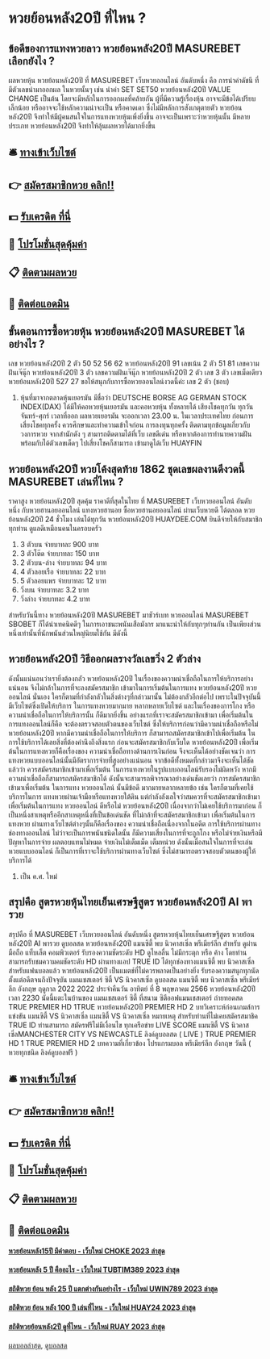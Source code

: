 # หวยย้อนหลัง20ปี ที่ไหน ?
## ข้อดีของการแทงหวยลาว หวยย้อนหลัง20ปี MASUREBET เลือกยังไง ?
ผลหวยหุ้น หวยย้อนหลัง20ปี ที่ MASUREBET เว็บหวยออนไลน์ อันดับหนึ่ง คือ การนำค่าดัชนี ที่มีตัวเลขนำมาออกผล ในหวยนั้นๆ เช่น นำค่า SET SET50 หวยย้อนหลัง20ปี VALUE CHANGE เป็นต้น โดยจะมีหลักในการออกผลที่คล้ายกัน ผู้ที่มีความรู้เรื่องหุ้น อาจจะมีข้อได้เปรียบเล็กน้อย หรืออาจจะใช้หลักความน่าจะเป็น หรือคาดเดา ซึ่งไม่มีหลักการสังเกตุตายตัว หวยย้อนหลัง20ปี จึงทำให้มีผู้คนสนใจในการแทงหวยหุ้นเพิ่งยิ่งขึ้น อาจจะเป็นเพราะว่าหวยหุ้นนั้น มีหลายประเภท หวยย้อนหลัง20ปี จึงทำให้ลุ้นผลหวยได้มากยิ่งขึ้น

## 🛎 [ทางเข้าเว็บไซต์](https://bit.ly/3BG5bNw)
## 👉 [สมัครสมาชิกหวย คลิก!!](https://bit.ly/3BG5bNw)
## 💵 [รับเครดิต ที่นี่](https://bit.ly/3C3mvgS)
## 👑 [โปรโมชั่นสุดคุ้มค่า](https://bit.ly/3C3mvgS)
## 📋 [ติดตามผลหวย](https://bit.ly/3C3mvgS)
## 📱 [ติดต่อแอดมิน](https://bit.ly/3C3mvgS)

## ขั้นตอนการซื้อหวยหุ้น หวยย้อนหลัง20ปี MASUREBET ได้อย่างไร ?
เลข หวยย้อนหลัง20ปี 2 ตัว 50 52 56 62 หวยย้อนหลัง20ปี 91
เลขเน้น 2 ตัว 51 81
เลขความฝันเจ๊นุ๊ก หวยย้อนหลัง20ปี 3 ตัว
เลขความฝันเจ๊นุ๊ก หวยย้อนหลัง20ปี 2 ตัว
เลข 3 ตัว
เลขเม็ดเดียว หวยย้อนหลัง20ปี 527 27
ขอให้สนุกกับการซื้อหวยออนไลน์งวดนี้ค่ะ
เลข 2 ตัว (ชอบ)
1. หุ้นที่มาจากตลาดหุ้นเยอรมัน มีชื่อว่า DEUTSCHE BORSE AG GERMAN STOCK INDEX(DAX) ได้มีให้คอหวยหุ้นเยอรมัน และคอหวยหุ้น ทั้งหลายได้ เสียงโชคทุกวัน ทุกวันจันทร์-ศุกร์ เวลาที่ออก ผลหวยเยอรมัน จะออกเวลา 23.00 น. ในเวลาประเทศไทย ก่อนการเสี่ยงโชคทุกครั้ง ควรศึกษาและทำความเข้าใจก่อน การลงทุนทุกครั้ง ติดตามทุกข้อมูลเกี่ยวกับวงการหวย จากสำนักดัง ๆ สามารถติดตามได้ที่เว็บ เลขดีเด่น หรือหากต้องการทำนายความฝันพร้อมกับได้ตัวเลขเด็ดๆ ไปเสี่ยงโชคก็สามารถ เข้ามาดูได้เว็บ HUAYFIN

## หวยย้อนหลัง20ปี หวยโค้งสุดท้าย 1862 ชุดเลขผลงานดีงวดนี้ MASUREBET เล่นที่ไหน ?
ราคาสูง หวยย้อนหลัง20ปี สุดคุ้ม ราคาดีที่สุดในไทย ที่ MASUREBET เว็บหวยออนไลน์ อันดับหนึ่ง กับหวยฮานอยออนไลน์ แทงหวยฮานอย ซื้อหวยฮานอยออนไลน์ ผ่านเว็บหวยดี ได้ตลอด หวยย้อนหลัง20ปี 24 ชั่วโมง เล่นได้ทุกวัน หวยย้อนหลัง20ปี HUAYDEE.COM ยินดีจ่ายให้กับสมาชิกทุกท่าน ดูแลดีเหมือนคนในครอบครัว
1. 3 ตัวบน จ่ายบาทละ 900 บาท
2. 3 ตัวโต๊ด จ่ายบาทละ 150 บาท
3. 2 ตัวบน-ล่าง จ่ายบาทละ 94 บาท
4. 4 ตัวลอยเรือ จ่ายบาทละ 22 บาท
5. 5 ตัวลอยแพร จ่ายบาทละ 12 บาท
6. วิ่งบน จ่ายบาทละ 3.2 บาท
7. วิ่งล่าง จ่ายบาทละ 4.2 บาท

สำหรับวันนี้ทาง หวยย้อนหลัง20ปี MASUREBET มาชัวร์เบท หวยออนไลน์ MASUREBET SBOBET ก็ได้นำเทคนิคดีๆ ในการเอาชนะพนันเสือมังกร มาแนะนำให้กับทุกๆท่านกัน เป็นเพียงส่วนหนึ่งเท่านั้นที่นักพนันส่วนใหญ่นิยมใช้กัน มีดังนี้

## หวยย้อนหลัง20ปี วิธีออกผลรางวัลเลขวิ่ง 2 ตัวล่าง
ดังนั้นแน่นอนว่าเรายิ่งต้องกลัว หวยย้อนหลัง20ปี ในเรื่องของความน่าเชื่อถือในการให้บริการอย่างแน่นอน จึงไม่กล้าในการที่จะลงสมัครสมาชิก เข้ามาในการเริ่มต้นในการแทง หวยย้อนหลัง20ปี หวยออนไลน์ นั่นเอง ใครก็ตามที่กำลังกลัวในสิ่งต่างๆที่กล่าวมานั้น ไม่ต้องกลัวอีกต่อไป เพราะในปัจจุบันนี้มีเว็บไซต์ซึ่งเปิดให้บริการ ในการแทงหวยมากมาย หลากหลายเว็บไซต์ และในเรื่องของการโกง หรือความน่าเชื่อถือในการให้บริการนั้น ก็ดีมากยิ่งขึ้น อย่างแรกที่เราจะสมัครสมาชิกเข้ามา เพื่อเริ่มต้นในการแทงออนไลน์ก็คือ จะต้องตรวจสอบตัวตนของเว็บไซต์ ซึ่งให้บริการก่อนว่ามีความน่าเชื่อถือหรือไม่ หวยย้อนหลัง20ปี หากมีความน่าเชื่อถือในการให้บริการ ก็สามารถสมัครสมาชิกเข้าไปเพื่อเริ่มต้น ในการใช้บริการได้เลยสิ่งที่ต้องคำนึงถึงสิ่งแรก ก่อนจะสมัครสมาชิกกับเว็บใด หวยย้อนหลัง20ปี เพื่อเริ่มต้นในการแทงหวยก็คือเรื่องของ ความน่าเชื่อถือทางด้านการเงินก่อน
จึงจะเห็นได้อย่างชัดเจนว่า การแทงหวยแบบออนไลน์นั้นมีอัตราการจ่ายที่สูงอย่างแน่นอน จากข้อดีทั้งหมดที่กล่าวมาจึงจะเห็นได้ชัดแล้วว่า ควรสมัครสมาชิกเข้ามาเพื่อเริ่มต้น ในการแทงหวยในรูปแบบออนไลน์รับรองไม่ผิดหวัง
หากมีความน่าเชื่อถือก็สามารถสมัครสมาชิกได้ ดังนั้นจะสามารถพิจารณาอย่างเด่นชัดเลยว่า การสมัครสมาชิกเข้ามาเพื่อเริ่มต้น ในการแทง หวยออนไลน์ นั้นมีข้อดี มากมายหลากหลายข้อ เช่น
ใครก็ตามที่เคยใช้บริการในการ แทงหวยผ่านเจ้ามือหรือแทงหวยใต้ดิน แต่กำลังลังเลใจว่าสมควรที่จะสมัครสมาชิกเข้ามา เพื่อเริ่มต้นในการแทง หวยออนไลน์ ดีหรือไม่ หวยย้อนหลัง20ปี เนื่องจากว่าไม่เคยใช้บริการมาก่อน ก็เป็นหนึ่งสาเหตุหรืออีกสาเหตุหนึ่งที่เป็นข้อเด่นชัด ที่ไม่กล้าที่จะสมัครสมาชิกเข้ามา เพื่อเริ่มต้นในการแทงหวย ผ่านทางเว็บไซต์ต่างๆนั้นก็คือเรื่องของ ความน่าเชื่อถือเนื่องจากในอดีต การใช้บริการผ่านทางช่องทางออนไลน์ ไม่ว่าจะเป็นการพนันชนิดใดนั้น ก็มีความเสี่ยงในการที่จะถูกโกง หรือไม่จ่ายเงินหรือมีปัญหาในการจ่าย ผลตอบแทนไม่หมด จ่ายเงินไม่เต็มเม็ด เต็มหน่วย ดังนั้นเมื่อสนใจในการที่จะเล่นหวยแบบออนไลน์ ก็เป็นการที่เราจะใช้บริการผ่านทางเว็บไซต์ ซึ่งไม่สามารถตรวจสอบตัวตนของผู้ให้บริการได้
1. เป็น ค.ศ. ใหม่

## สรุปคือ สูตรหวยหุ้นไทยเย็นเศรษฐีสูตร หวยย้อนหลัง20ปี AI พารวย
สรุปคือ ที่ MASUREBET เว็บหวยออนไลน์ อันดับหนึ่ง สูตรหวยหุ้นไทยเย็นเศรษฐีสูตร หวยย้อนหลัง20ปี AI พารวย ดูบอลสด หวยย้อนหลัง20ปี แมนซิตี้ พบ นิวคาสเซิ่ล พรีเมียร์ลีก สำหรับ ดูผ่านมือถือ แท็บเล็ต คอมพิวเตอร์ รับรองความชัดระดับ HD ดูไหลลื่น ไม่มีกระตุก หรือ ค้าง โดยท่านสามารถรับชมความคมชัดระดับ HD ผ่านทางแอป TRUE ID ได้ทุกช่องทางแมนซิตี้ พบ นิวคาสเซิ่ล สำหรับแฟนบอลแล้ว หวยย้อนหลัง20ปี เป็นแมตช์ที่ไม่ควรพลาดเป็นอย่างยิ่ง รับรองความสนุกทุกนัดตั้งแต่อดีตจนถึงปัจจุบัน
แมนเชสเตอร์ ซิตี้ VS นิวคาสเซิ่ล
ดูบอลสด แมนซิตี้ พบ นิวคาสเซิ่ล พรีเมียร์ลีก อังกฤษ ฤดูกาล 2022 2022 ประจำคืนวัน อาทิตย์ ที่ 8 พฤษภาคม 2566 หวยย้อนหลัง20ปี เวลา 2230 นัดนี้แตะในบ้านของ แมนเชสเตอร์ ซิตี้ ที่สนาม ซิตีออฟแมนเชสเตอร์ ถ่ายทอดสด TRUE PREMIER HD 1TRUE หวยย้อนหลัง20ปี PREMIER HD 2
บทวิเคราะห์ก่อนเกมส์การแข่งขัน แมนซิตี้ VS นิวคาสเซิ่ล
แมนซิตี้ VS นิวคาสเซิ่ล
หมายเหตุ สำหรับท่านที่ไม่เคยสมัครสมาชิค TRUE ID ท่านสามารถ สมัครฟรีไม่มีเงื่อนไข ทุกเครือข่าย
LIVE SCORE แมนซิตี้ VS นิวคาสเซิ่ลMANCHESTER CITY VS NEWCASTLE
ลิงค์ดูบอลสด ( LIVE )
 TRUE PREMIER HD 1 
 TRUE PREMIER HD 2 
บทความที่เกี่ยวข้อง
โปรแกรมบอล พรีเมียร์ลีก อังกฤษ วันนี้ ( หวยทุกชนิด ลิงค์ดูบอลฟรี )

## 🛎 [ทางเข้าเว็บไซต์](https://bit.ly/3BG5bNw)
## 👉 [สมัครสมาชิกหวย คลิก!!](https://bit.ly/3BG5bNw)
## 💵 [รับเครดิต ที่นี่](https://bit.ly/3C3mvgS)
## 👑 [โปรโมชั่นสุดคุ้มค่า](https://bit.ly/3C3mvgS)
## 📋 [ติดตามผลหวย](https://bit.ly/3C3mvgS)
## 📱 [ติดต่อแอดมิน](https://bit.ly/3C3mvgS)

#### [หวยย้อนหลัง15ปี มีคำตอบ - เว็บใหม่ CHOKE 2023 ล่าสุด](https://atom.io/themes/หวยย้อนหลัง15ปี%20มีคำตอบ%20-%20เว็บใหม่%20choke%202023%20ล่าสุด)
#### [หวยย้อนหลัง 5 ปี คืออะไร - เว็บใหม่ TUBTIM389 2023 ล่าสุด](https://atom.io/themes/หวยย้อนหลัง%205%20ปี%20คืออะไร%20-%20เว็บใหม่%20tubtim389%202023%20ล่าสุด)
#### [สถิติหวย ย้อน หลัง 25 ปี แตกต่างกันอย่างไร - เว็บใหม่ UWIN789 2023 ล่าสุด](https://atom.io/themes/สถิติหวย%20ย้อน%20หลัง%2025%20ปี%20แตกต่างกันอย่างไร%20-%20เว็บใหม่%20uwin789%202023%20ล่าสุด)
#### [สถิติหวย ย้อน หลัง 100 ปี เล่นที่ไหน - เว็บใหม่ HUAY24 2023 ล่าสุด](https://atom.io/themes/สถิติหวย%20ย้อน%20หลัง%20100%20ปี%20เล่นที่ไหน%20-%20เว็บใหม่%20huay24%202023%20ล่าสุด)
#### [สถิติหวยย้อนหลัง2ปี ดูที่ไหน - เว็บใหม่ RUAY 2023 ล่าสุด](https://atom.io/themes/สถิติหวยย้อนหลัง2ปี%20ดูที่ไหน%20-%20เว็บใหม่%20ruay%202023%20ล่าสุด)

[ผลบอลล่าสุด](https://siamsport.tv "ผลบอลล่าสุด"), [ดูบอลสด](https://siamsport.tv/ดูบอลสด "ดูบอลสด")